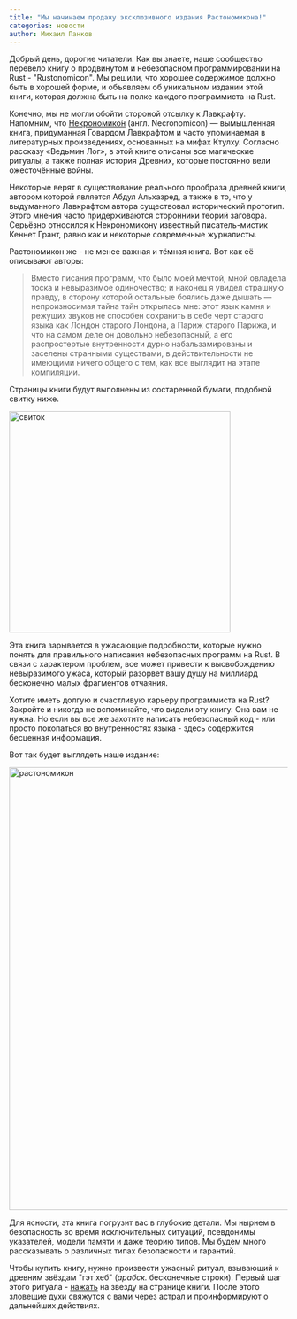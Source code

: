 ```yaml
---
title: "Мы начинаем продажу эксклюзивного издания Растономикона!"
categories: новости
author: Михаил Панков
---
```


Добрый день, дорогие читатели. Как вы знаете, наше сообщество перевело книгу о
продвинутом и небезопасном программировании на Rust - "Rustonomicon". Мы решили,
что хорошее содержимое должно быть в хорошей форме, и объявляем об уникальном
издании этой книги, которая должна быть на полке каждого программиста на Rust.

Конечно, мы не могли обойти стороной отсылку к Лавкрафту. Напомним, что
[Некрономико́н](https://ru.wikipedia.org/wiki/%D0%9D%D0%B5%D0%BA%D1%80%D0%BE%D0%BD%D0%BE%D0%BC%D0%B8%D0%BA%D0%BE%D0%BD)
(англ. Necronomicon) — вымышленная книга, придуманная Говардом Лавкрафтом и
часто упоминаемая в литературных произведениях, основанных на мифах Ктулху.
Согласно рассказу «Ведьмин Лог», в этой книге описаны все магические ритуалы, а
также полная история Древних, которые постоянно вели ожесточённые войны.

<cut/>

Некоторые верят в существование реального прообраза древней книги, автором
которой является Абдул Альхазред, а также в то, что у выдуманного Лавкрафтом
автора существовал исторический прототип. Этого мнения часто придерживаются
сторонники теорий заговора. Серьёзно относился к Некрономикону известный
писатель-мистик Кеннет Грант, равно как и некоторые современные журналисты.

Растономикон же - не менее важная и тёмная книга. Вот как её описывают авторы:

> Вместо писания программ, что было моей мечтой, мной овладела тоска и
невыразимое одиночество; и наконец я увидел страшную правду, в сторону которой
остальные боялись даже дышать — непроизносимая тайна тайн открылась мне: этот
язык камня и режущих звуков не способен сохранить в себе черт старого языка как
Лондон старого Лондона, а Париж старого Парижа, и что на самом деле он довольно
небезопасный, а его распростертые внутренности дурно набальзамированы и заселены
странными существами, в действительности не имеющими ничего общего с тем, как
все выглядит на этапе компиляции.

Страницы книги будут выполнены из состаренной бумаги, подобной свитку ниже.

<img src="/images/2016-04-01-rustonomicon/scroll.jpg" alt="свиток" style="width: 400px;"/>

Эта книга зарывается в ужасающие подробности, которые нужно понять для
правильного написания небезопасных программ на Rust. В связи с характером
проблем, все может привести к высвобождению невыразимого ужаса, который разорвет
вашу душу на миллиард бесконечно малых фрагментов отчаяния.

Хотите иметь долгую и счастливую карьеру программиста на Rust? Закройте и
никогда не вспоминайте, что видели эту книгу. Она вам не нужна. Но если вы все
же захотите написать небезопасный код - или просто покопаться во внутренностях
языка - здесь содержится бесценная информация.

Вот так будет выглядеть наше издание:

<img src="/images/2016-04-01-rustonomicon/rustonomicon.jpg" alt="растономикон" style="width: 800px;"/>

Для ясности, эта книга погрузит вас в глубокие детали. Мы нырнем в безопасность
во время исключительных ситуаций, псевдонимы указателей, модели памяти и даже
теорию типов. Мы будем много рассказывать о различных типах безопасности и
гарантий.

Чтобы купить книгу, нужно произвести ужасный ритуал, взывающий к древним звёздам
"гэт хеб" (*арабск.* бесконечные строки). Первый шаг этого ритуала -
[нажать](https://github.com/ruRust/rustonomicon) на звезду на странице книги.
После этого зловещие духи свяжутся с вами через астрал и проинформируют о
дальнейших действиях.
